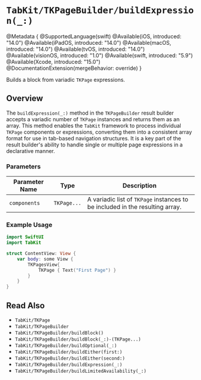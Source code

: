 # ``TabKit/TKPageBuilder/buildExpression(_:)``

@Metadata {
    @SupportedLanguage(swift)
    @Available(iOS, introduced: "14.0")
    @Available(iPadOS, introduced: "14.0")
    @Available(macOS, introduced: "14.0")
    @Available(tvOS, introduced: "14.0")
    @Available(visionOS, introduced: "1.0")
    @Available(swift, introduced: "5.9")
    @Available(Xcode, introduced: "15.0")
    @DocumentationExtension(mergeBehavior: override)
}

Builds a block from variadic `TKPage` expressions.

## Overview

The `buildExpression(_:)` method in the `TKPageBuilder` result builder accepts a variadic number of ``TKPage`` instances and returns them as an array. This method enables the `TabKit` framework to process individual ``TKPage`` components or expressions, converting them into a consistent array format for use in tab-based navigation structures. It is a key part of the result builder's ability to handle single or multiple page expressions in a declarative manner.

### Parameters
| Parameter Name | Type | Description |
|----------------|------|-------------|
| `components` | `TKPage...` | A variadic list of ``TKPage`` instances to be included in the resulting array. |

### Example Usage
```swift
import SwiftUI
import TabKit

struct ContentView: View {
    var body: some View {
        TKPagesView{
            TKPage { Text("First Page") }
        }
    }
}
```

## Read Also
- ``TabKit/TKPage``
- ``TabKit/TKPageBuilder``
- ``TabKit/TKPageBuilder/buildBlock()``
- ``TabKit/TKPageBuilder/buildBlock(_:)-(TKPage...)``
- ``TabKit/TKPageBuilder/buildOptional(_:)``
- ``TabKit/TKPageBuilder/buildEither(first:)``
- ``TabKit/TKPageBuilder/buildEither(second:)``
- ``TabKit/TKPageBuilder/buildExpression(_:)``
- ``TabKit/TKPageBuilder/buildLimitedAvailability(_:)``
